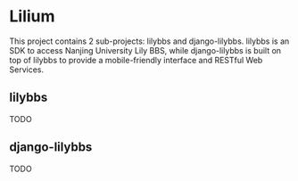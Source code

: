 Lilium
======

This project contains 2 sub-projects: lilybbs and django-lilybbs.
lilybbs is an SDK to access Nanjing University Lily BBS,
while django-lilybbs is built on top of lilybbs to provide a mobile-friendly interface and RESTful Web Services.

lilybbs
-------

TODO

django-lilybbs
--------------

TODO

